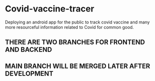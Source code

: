 # Covid-vaccine-tracer
Deploying an android app for the public to track covid vaccine and many more resourceful information related to Covid for common good.

## THERE ARE TWO BRANCHES FOR FRONTEND AND BACKEND 
## MAIN BRANCH WILL BE MERGED LATER AFTER DEVELOPMENT
